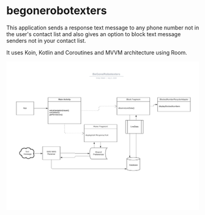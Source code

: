 # begonerobotexters

This application sends a response text message to any phone number not in the user's contact list and also gives an option to block text message senders not in your contact list. 

It uses Koin, Kotlin and Coroutines and MVVM architecture using Room.

![Application Flow](https://github.com/techartist/begonerobotexters/blob/master/ApplicationFlow.png)


